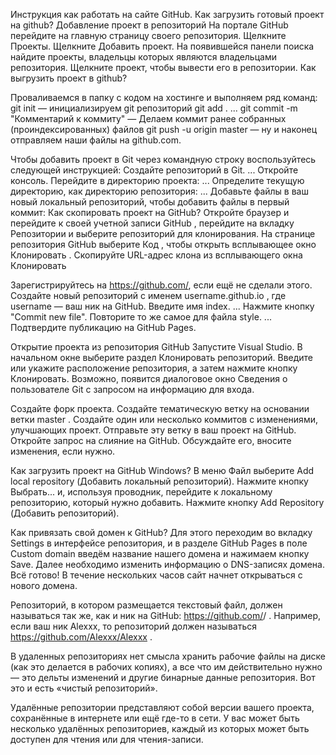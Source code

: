 Инструкция как работать на сайте GitHub.
Как загрузить готовый проект на github?
Добавление проект в репозиторий
На портале GitHub перейдите на главную страницу своего репозитория.
Щелкните Проекты.
Щелкните Добавить проект.
На появившейся панели поиска найдите проекты, владельцы которых являются владельцами репозитория.
Щелкните проект, чтобы вывести его в репозитории.
                          Как выгрузить проект в github?
                          
Проваливаемся в папку с кодом на хостинге и выполняем ряд команд:
git init — инициализируем git репозиторий
git add . ...
git commit -m "Комментарий к коммиту" — Делаем коммит ранее собранных (проиндексированных) файлов
git push -u origin master — ну и наконец отправляем наши файлы на github.com.
                          
Чтобы добавить проект в Git через командную строку воспользуйтесь следующей инструкцией:
Создайте репозиторий в Git. ...
Откройте консоль.
Перейдите в директорию проекта: ...
Определите текущую директорию, как директорию репозитория: ...
Добавьте файлы в ваш новый локальный репозиторий, чтобы добавить файлы в первый коммит:
                             Как скопировать проект на GitHub?
                             Откройте браузер и перейдите к своей учетной записи GitHub , перейдите на вкладку Репозитории и выберите репозиторий для клонирования. На странице репозитория GitHub выберите Код , чтобы открыть всплывающее окно Клонировать . Скопируйте URL-адрес клона из всплывающего окна Клонировать
                             
Зарегистрируйтесь на https://github.com/, если ещё не сделали этого.
Создайте новый репозиторий с именем username.github.io , где username — ваш ник на GitHub.
Введите имя index. ...
Нажмите кнопку "Commit new file".
Повторите то же самое для файла style. ...
Подтвердите публикацию на GitHub Pages.


Открытие проекта из репозитория GitHub
Запустите Visual Studio.
В начальном окне выберите раздел Клонировать репозиторий.
Введите или укажите расположение репозитория, а затем нажмите кнопку Клонировать.
Возможно, появится диалоговое окно Сведения о пользователе Git с запросом на информацию для входа.


Создайте форк проекта.
Создайте тематическую ветку на основании ветки master .
Создайте один или несколько коммитов с изменениями, улучшающих проект.
Отправьте эту ветку в ваш проект на GitHub.
Откройте запрос на слияние на GitHub.
Обсуждайте его, вносите изменения, если нужно.



Как загрузить проект на GitHub Windows?
В меню Файл выберите Add local repository (Добавить локальный репозиторий). Нажмите кнопку Выбрать... и, используя проводник, перейдите к локальному репозиторию, который нужно добавить. Нажмите кнопку Add Repository (Добавить репозиторий).


Как привязать свой домен к GitHub?
Для этого переходим во вкладку Settings в интерфейсе репозитория, и в разделе GitHub Pages в поле Custom domain введём название нашего домена и нажимаем кнопку Save. Далее необходимо изменить информацию о DNS-записях домена. Всё готово! В течение нескольких часов сайт начнет открываться с нового домена.



Репозиторий, в котором размещается текстовый файл, должен называться так же, как и ник на GitHub: https://github.com/<username>/<username> . Например, если ваш ник Alexxx, то репозиторий должен называться https://github.com/Alexxx/Alexxx .



В удаленных репозиториях нет смысла хранить рабочие файлы на диске (как это делается в рабочих копиях), а все что им действительно нужно — это дельты изменений и другие бинарные данные репозитория. Вот это и есть «чистый репозиторий».


Удалённые репозитории представляют собой версии вашего проекта, сохранённые в интернете или ещё где-то в сети. У вас может быть несколько удалённых репозиториев, каждый из которых может быть доступен для чтения или для чтения-записи.
